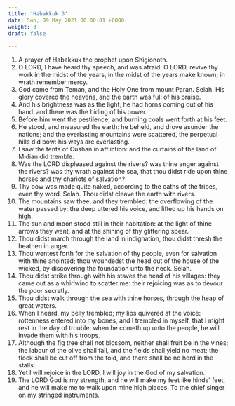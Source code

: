 ```yaml
---
title: 'Habakkuk 3'
date: Sun, 09 May 2021 00:00:01 +0000
weight: 3
draft: false
  
---
```


1. A prayer of Habakkuk the prophet upon Shigionoth.
2. O LORD, I have heard thy speech, and was afraid: O LORD, revive thy work in the midst of the years, in the midst of the years make known; in wrath remember mercy.
3. God came from Teman, and the Holy One from mount Paran. Selah. His glory covered the heavens, and the earth was full of his praise.
4. And his brightness was as the light; he had horns coming out of his hand: and there was the hiding of his power.
5. Before him went the pestilence, and burning coals went forth at his feet.
6. He stood, and measured the earth: he beheld, and drove asunder the nations; and the everlasting mountains were scattered, the perpetual hills did bow: his ways are everlasting.
7. I saw the tents of Cushan in affliction: and the curtains of the land of Midian did tremble.
8. Was the LORD displeased against the rivers? was thine anger against the rivers? was thy wrath against the sea, that thou didst ride upon thine horses and thy chariots of salvation?
9. Thy bow was made quite naked, according to the oaths of the tribes, even thy word. Selah. Thou didst cleave the earth with rivers.
10. The mountains saw thee, and they trembled: the overflowing of the water passed by: the deep uttered his voice, and lifted up his hands on high.
11. The sun and moon stood still in their habitation: at the light of thine arrows they went, and at the shining of thy glittering spear.
12. Thou didst march through the land in indignation, thou didst thresh the heathen in anger.
13. Thou wentest forth for the salvation of thy people, even for salvation with thine anointed; thou woundedst the head out of the house of the wicked, by discovering the foundation unto the neck. Selah.
14. Thou didst strike through with his staves the head of his villages: they came out as a whirlwind to scatter me: their rejoicing was as to devour the poor secretly.
15. Thou didst walk through the sea with thine horses, through the heap of great waters.
16. When I heard, my belly trembled; my lips quivered at the voice: rottenness entered into my bones, and I trembled in myself, that I might rest in the day of trouble: when he cometh up unto the people, he will invade them with his troops.
17. Although the fig tree shall not blossom, neither shall fruit be in the vines; the labour of the olive shall fail, and the fields shall yield no meat; the flock shall be cut off from the fold, and there shall be no herd in the stalls:
18. Yet I will rejoice in the LORD, I will joy in the God of my salvation.
19. The LORD God is my strength, and he will make my feet like hinds' feet, and he will make me to walk upon mine high places. To the chief singer on my stringed instruments.
